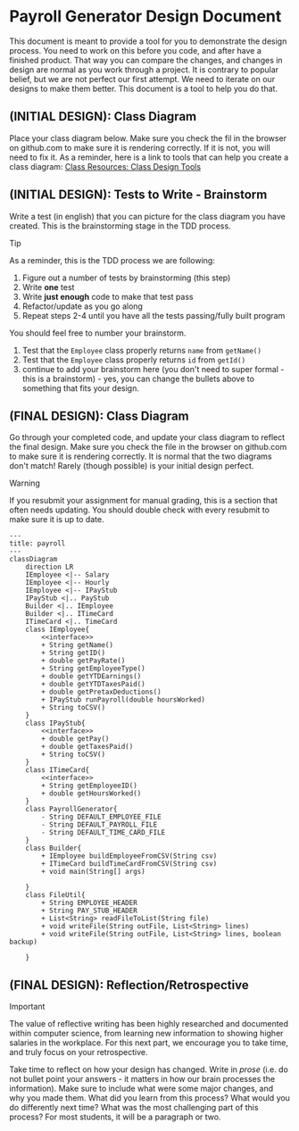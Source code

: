 # Payroll Generator Design Document


This document is meant to provide a tool for you to demonstrate the design process. You need to work on this before you code, and after have a finished product. That way you can compare the changes, and changes in design are normal as you work through a project. It is contrary to popular belief, but we are not perfect our first attempt. We need to iterate on our designs to make them better. This document is a tool to help you do that.


## (INITIAL DESIGN): Class Diagram

Place your class diagram below. Make sure you check the fil in the browser on github.com to make sure it is rendering correctly. If it is not, you will need to fix it. As a reminder, here is a link to tools that can help you create a class diagram: [Class Resources: Class Design Tools](https://github.com/CS5004-khoury-lionelle/Resources?tab=readme-ov-file#uml-design-tools)





## (INITIAL DESIGN): Tests to Write - Brainstorm

Write a test (in english) that you can picture for the class diagram you have created. This is the brainstorming stage in the TDD process. 

> [!TIP]
> As a reminder, this is the TDD process we are following:
> 1. Figure out a number of tests by brainstorming (this step)
> 2. Write **one** test
> 3. Write **just enough** code to make that test pass
> 4. Refactor/update  as you go along
> 5. Repeat steps 2-4 until you have all the tests passing/fully built program

You should feel free to number your brainstorm. 

1. Test that the `Employee` class properly returns `name` from `getName()`
2. Test that the `Employee` class properly returns `id` from `getId()`
3. continue to add your brainstorm here (you don't need to super formal - this is a brainstorm) - yes, you can change the bullets above to something that fits your design.



## (FINAL DESIGN): Class Diagram

Go through your completed code, and update your class diagram to reflect the final design. Make sure you check the file in the browser on github.com to make sure it is rendering correctly. It is normal that the two diagrams don't match! Rarely (though possible) is your initial design perfect. 

> [!WARNING]
> If you resubmit your assignment for manual grading, this is a section that often needs updating. You should double check with every resubmit to make sure it is up to date.


```mermaid
---
title: payroll
---
classDiagram
    direction LR
    IEmployee <|-- Salary
    IEmployee <|-- Hourly
    IEmployee <|-- IPayStub
    IPayStub <|.. PayStub
    Builder <|.. IEmployee
    Builder <|.. ITimeCard
    ITimeCard <|.. TimeCard
    class IEmployee{
        <<interface>>
        + String getName()
        + String getID()
        + double getPayRate()
        + String getEmployeeType()
        + double getYTDEarnings()
        + double getYTDTaxesPaid()
        + double getPretaxDeductions()
        + IPayStub runPayroll(double hoursWorked)
        + String toCSV()
    }
    class IPayStub{
        <<interface>>
        + double getPay()
        + double getTaxesPaid()
        + String toCSV()
    }
    class ITimeCard{
        <<interface>>
        + String getEmployeeID()
        + double getHoursWorked()
    }
    class PayrollGenerator{
        - String DEFAULT_EMPLOYEE_FILE
        - String DEFAULT_PAYROLL_FILE
        - String DEFAULT_TIME_CARD_FILE
    }
    class Builder{
        + IEmployee buildEmployeeFromCSV(String csv)
        + ITimeCard buildTimeCardFromCSV(String csv)
        + void main(String[] args)

    }
    class FileUtil{
        + String EMPLOYEE_HEADER
        + String PAY_STUB_HEADER
        + List<String> readFileToList(String file)
        + void writeFile(String outFile, List<String> lines)
        + void writeFile(String outFile, List<String> lines, boolean backup)
        
    }
```




## (FINAL DESIGN): Reflection/Retrospective

> [!IMPORTANT]
> The value of reflective writing has been highly researched and documented within computer science, from learning new information to showing higher salaries in the workplace. For this next part, we encourage you to take time, and truly focus on your retrospective.

Take time to reflect on how your design has changed. Write in *prose* (i.e. do not bullet point your answers - it matters in how our brain processes the information). Make sure to include what were some major changes, and why you made them. What did you learn from this process? What would you do differently next time? What was the most challenging part of this process? For most students, it will be a paragraph or two. 
